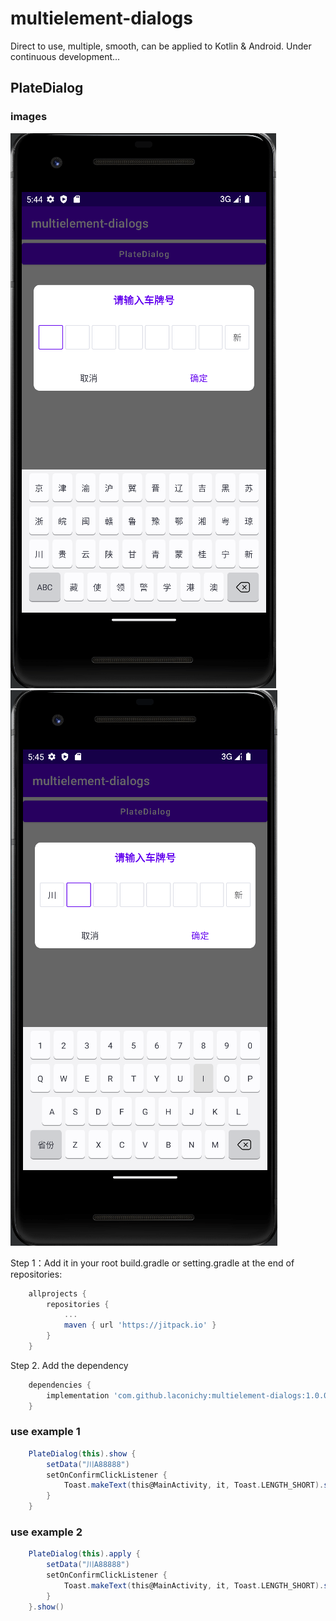 # multielement-dialogs
Direct to use, multiple, smooth, can be applied to Kotlin &amp; Android.
Under continuous development...

## PlateDialog
### images
![](images/demo_plate_provinces_keyboard.png) ![](images/demo_plate_letter_keyboard.png)

Step 1：Add it in your root build.gradle or setting.gradle at the end of repositories:
```gradle
    allprojects {
    	repositories {
    		...
    		maven { url 'https://jitpack.io' }
    	}
    }
```
Step 2. Add the dependency
```gradle
    dependencies {
	    implementation 'com.github.laconichy:multielement-dialogs:1.0.0'
	}
```

### use example 1
```gradle
    PlateDialog(this).show {
        setData("川A88888")
        setOnConfirmClickListener {
            Toast.makeText(this@MainActivity, it, Toast.LENGTH_SHORT).show()
        }
    }
```

### use example 2
```gradle
    PlateDialog(this).apply {
        setData("川A88888")
        setOnConfirmClickListener {
            Toast.makeText(this@MainActivity, it, Toast.LENGTH_SHORT).show()
        }
    }.show()
```